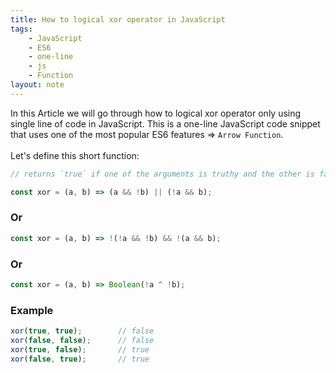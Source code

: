 ```yaml
---
title: How to logical xor operator in JavaScript
tags:
    - JavaScript
    - ES6
    - one-line
    - js
    - Function
layout: note
---
```




In this Article we will go through how to logical xor operator only using single line of code in JavaScript.
This is a one-line JavaScript code snippet that uses one of the most popular ES6 features => `Arrow Function`.
<br/>
<br/>
Let's define this short function:

```js {.wrap}
// returns `true` if one of the arguments is truthy and the other is falsy

const xor = (a, b) => (a && !b) || (!a && b);
```

### Or

```js {.wrap}
const xor = (a, b) => !(!a && !b) && !(a && b);
```

### Or

```js {.wrap}
const xor = (a, b) => Boolean(!a ^ !b);
```

### Example

```js {.wrap}
xor(true, true);        // false
xor(false, false);      // false
xor(true, false);       // true
xor(false, true);       // true
```
